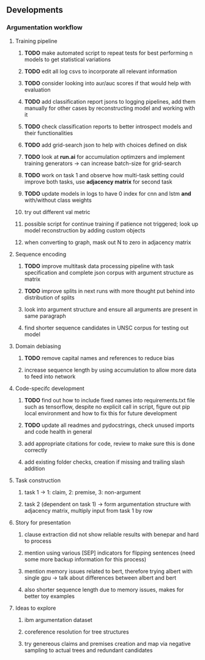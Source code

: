 Developments
------------

### Argumentation workflow

1.  Training pipeline

    1.  **TODO** make automated script to repeat tests for
        best performing n models to get statistical variations

    2.  **TODO** edit all log csvs to incorporate all
        relevant information

    3.  **TODO** consider looking into aur/auc scores if that
        would help with evaluation

    4.  **TODO** add classification report jsons to logging
        pipelines, add them manually for other cases by reconstructing
        model and working with it

    5.  **TODO** check classification reports to better
        introspect models and their functionalities

    6.  **TODO** add grid-search json to help with choices
        defined on disk

    7.  **TODO** look at **run.ai** for accumulation
        optimzers and implement training generators -\> can increase
        batch-size for grid-search

    8.  **TODO** work on task 1 and observe how multi-task
        setting could improve both tasks, use **adjacency matrix** for
        second task

    9.  **TODO** update models in logs to have 0 index for
        cnn and lstm **and** with/without class weights

    10. try out different val metric

    11. possible script for continue training if patience not triggered;
        look up model reconstruction by adding custom objects

    12. when converting to graph, mask out N to zero in adjacency matrix

2.  Sequence encoding

    1.  **TODO** improve multitask data processing pipeline
        with task specification and complete json corpus with argument
        structure as matrix

    2.  **TODO** improve splits in next runs with more
        thought put behind into distribution of splits

    3.  look into argument structure and ensure all arguments are
        present in same paragraph

    4.  find shorter sequence candidates in UNSC corpus for testing out
        model

3.  Domain debiasing

    1.  **TODO** remove capital names and references to
        reduce bias

    2.  increase sequence length by using accumulation to allow more
        data to feed into network

4.  Code-specifc development

    1.  **TODO** find out how to include fixed names into
        requirements.txt file such as tensorflow, despite no explicit
        call in script, figure out pip local environment and how to fix
        this for future development

    2.  **TODO** update all readmes and pydocstrings, check
        unused imports and code health in general

    3.  add appropriate citations for code, review to make sure this is
        done correctly

    4.  add existing folder checks, creation if missing and trailing
        slash addition

5.  Task construction

    1.  task 1 -\> 1: claim, 2: premise, 3: non-argument

    2.  task 2 (dependent on task 1) -\> form argumentation structure
        with adjacency matrix, multiply input from task 1 by row

6.  Story for presentation

    1.  clause extraction did not show reliable results with benepar and
        hard to process

    2.  mention using various \[SEP\] indicators for flipping sentences
        (need some more backup information for this process)

    3.  mention memory issues related to bert, therefore trying albert
        with single gpu -\> talk about differences between albert and
        bert

    4.  also shorter sequence length due to memory issues, makes for
        better toy examples

7.  Ideas to explore

    1.  ibm argumentation dataset

    2.  coreference resolution for tree structures

    3.  try genereous claims and premises creation and map via negative
        sampling to actual trees and redundant candidates
